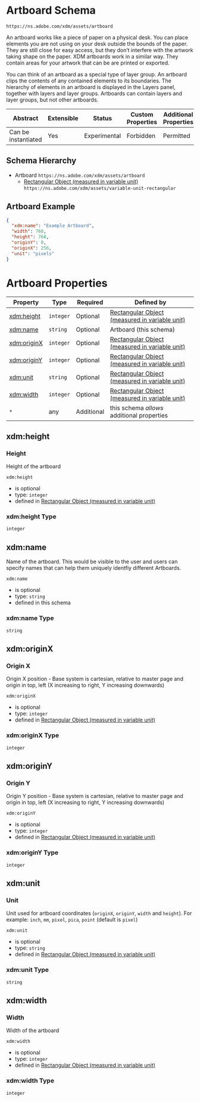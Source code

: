 
# Artboard Schema

```
https://ns.adobe.com/xdm/assets/artboard
```

An artboard works like a piece of paper on a physical desk. You can place elements you are not using on your desk outside the bounds of the paper.
They are still close for easy access, but they don’t interfere with the artwork taking shape on the paper.
XDM artboards work in a similar way.
They contain areas for your artwork that can be are printed or exported.

You can think of an artboard as a special type of layer group.
An artboard clips the contents of any contained elements to its boundaries.
The hierarchy of elements in an artboard is displayed in the Layers panel, together with layers and layer groups.
Artboards can contain layers and layer groups, but not other artboards.


| Abstract | Extensible | Status | Custom Properties | Additional Properties | Defined In |
|----------|------------|--------|-------------------|-----------------------|------------|
| Can be instantiated | Yes | Experimental | Forbidden | Permitted | [assets/artboard.schema.json](assets/artboard.schema.json) |
## Schema Hierarchy

* Artboard `https://ns.adobe.com/xdm/assets/artboard`
  * [Rectangular Object (measured in variable unit)](variable-unit-rectangular.schema.md) `https://ns.adobe.com/xdm/assets/variable-unit-rectangular`


## Artboard Example
```json
{
  "xdm:name": "Example Artboard",
  "width": 768,
  "height": 768,
  "originY": 0,
  "originX": 256,
  "unit": "pixels"
}
```

# Artboard Properties

| Property | Type | Required | Defined by |
|----------|------|----------|------------|
| [xdm:height](#xdmheight) | `integer` | Optional | [Rectangular Object (measured in variable unit)](variable-unit-rectangular.schema.md#xdmheight) |
| [xdm:name](#xdmname) | `string` | Optional | Artboard (this schema) |
| [xdm:originX](#xdmoriginx) | `integer` | Optional | [Rectangular Object (measured in variable unit)](variable-unit-rectangular.schema.md#xdmoriginx) |
| [xdm:originY](#xdmoriginy) | `integer` | Optional | [Rectangular Object (measured in variable unit)](variable-unit-rectangular.schema.md#xdmoriginy) |
| [xdm:unit](#xdmunit) | `string` | Optional | [Rectangular Object (measured in variable unit)](variable-unit-rectangular.schema.md#xdmunit) |
| [xdm:width](#xdmwidth) | `integer` | Optional | [Rectangular Object (measured in variable unit)](variable-unit-rectangular.schema.md#xdmwidth) |
| `*` | any | Additional | this schema *allows* additional properties |

## xdm:height
### Height

Height of the artboard

`xdm:height`
* is optional
* type: `integer`
* defined in [Rectangular Object (measured in variable unit)](variable-unit-rectangular.schema.md#xdm:height)

### xdm:height Type


`integer`






## xdm:name

Name of the artboard. This would be visible to the user and users can specify names that can help them uniquely identfiy different Artboards.

`xdm:name`
* is optional
* type: `string`
* defined in this schema

### xdm:name Type


`string`






## xdm:originX
### Origin X

Origin X position - Base system is cartesian, relative to master page and origin in top, left (X increasing to right, Y increasing downwards)

`xdm:originX`
* is optional
* type: `integer`
* defined in [Rectangular Object (measured in variable unit)](variable-unit-rectangular.schema.md#xdm:originX)

### xdm:originX Type


`integer`






## xdm:originY
### Origin Y

Origin Y position - Base system is cartesian, relative to master page and origin in top, left (X increasing to right, Y increasing downwards)

`xdm:originY`
* is optional
* type: `integer`
* defined in [Rectangular Object (measured in variable unit)](variable-unit-rectangular.schema.md#xdm:originY)

### xdm:originY Type


`integer`






## xdm:unit
### Unit

Unit used for artboard coordinates (`originX`, `originY`, `width` and `height`). For example: `inch`, `mm`, `pixel`, `pica`, `point` (default is `pixel`)

`xdm:unit`
* is optional
* type: `string`
* defined in [Rectangular Object (measured in variable unit)](variable-unit-rectangular.schema.md#xdm:unit)

### xdm:unit Type


`string`






## xdm:width
### Width

Width of the artboard

`xdm:width`
* is optional
* type: `integer`
* defined in [Rectangular Object (measured in variable unit)](variable-unit-rectangular.schema.md#xdm:width)

### xdm:width Type


`integer`





